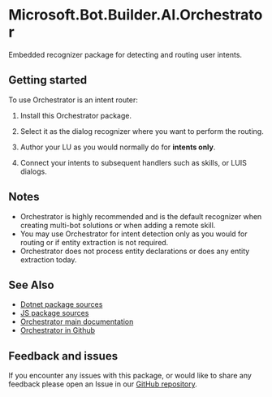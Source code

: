 # Microsoft.Bot.Builder.AI.Orchestrator

Embedded recognizer package for detecting and routing user intents. 

## Getting started

To use Orchestrator is an intent router:

1. Install this Orchestrator package.

2. Select it as the dialog recognizer where you want to perform the routing.

3. Author your LU as you would normally do for **intents only**. 

4. Connect your intents to subsequent handlers such as skills, or LUIS dialogs. 

## Notes
* Orchestrator is highly recommended and is the default recognizer when creating multi-bot solutions or when adding a remote skill. 
* You may use Orchestrator for intent detection only as you would for routing or if entity extraction is not required.
* Orchestrator does not process entity declarations or does any entity extraction today.

## See Also
* [Dotnet package sources](https://github.com/microsoft/botbuilder-dotnet/tree/main/libraries/Microsoft.Bot.Builder.AI.Orchestrator)
* [JS package sources](https://github.com/microsoft/botbuilder-js/tree/main/libraries/botbuilder-ai-orchestrator)
* [Orchestrator main documentation](https://aka.ms/bf-orchestrator)
* [Orchestrator in Github](https://github.com/microsoft/botframework-sdk/tree/main/Orchestrator)

## Feedback and issues

If you encounter any issues with this package, or would like to share any feedback please open an Issue in our [GitHub repository](https://github.com/microsoft/botframework-components/issues/new/choose).